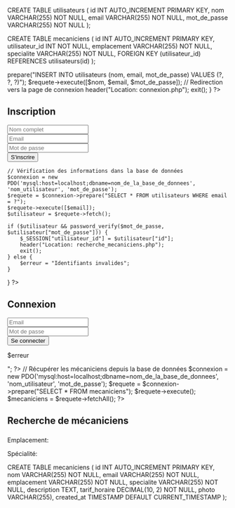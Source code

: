 CREATE TABLE utilisateurs (
    id INT AUTO_INCREMENT PRIMARY KEY,
    nom VARCHAR(255) NOT NULL,
    email VARCHAR(255) NOT NULL,
    mot_de_passe VARCHAR(255) NOT NULL
);

CREATE TABLE mecaniciens (
    id INT AUTO_INCREMENT PRIMARY KEY,
    utilisateur_id INT NOT NULL,
    emplacement VARCHAR(255) NOT NULL,
    specialite VARCHAR(255) NOT NULL,
    FOREIGN KEY (utilisateur_id) REFERENCES utilisateurs(id)
);
<?php
// Traitement du formulaire d'inscription
if ($_SERVER["REQUEST_METHOD"] == "POST") {
    $nom = $_POST["nom"];
    $email = $_POST["email"];
    $mot_de_passe = password_hash($_POST["mot_de_passe"], PASSWORD_DEFAULT);

    // Connexion à la base de données et insertion de l'utilisateur
    $connexion = new PDO('mysql:host=localhost;dbname=nom_de_la_base_de_donnees', 'nom_utilisateur', 'mot_de_passe');
    $requete = $connexion->prepare("INSERT INTO utilisateurs (nom, email, mot_de_passe) VALUES (?, ?, ?)");
    $requete->execute([$nom, $email, $mot_de_passe]);

    // Redirection vers la page de connexion
    header("Location: connexion.php");
    exit();
}
?>
<!DOCTYPE html>
<html lang="fr">
<head>
    <meta charset="UTF-8">
    <meta name="viewport" content="width=device-width, initial-scale=1.0">
    <title>Inscription</title>
</head>
<body>
    <h2>Inscription</h2>
    <form method="post" action="">
        <input type="text" name="nom" placeholder="Nom complet" required><br>
        <input type="email" name="email" placeholder="Email" required><br>
        <input type="password" name="mot_de_passe" placeholder="Mot de passe" required><br>
        <button type="submit">S'inscrire</button>
    </form>
</body>
</html>
<?php
// Traitement du formulaire de connexion
session_start();
if ($_SERVER["REQUEST_METHOD"] == "POST") {
    $email = $_POST["email"];
    $mot_de_passe = $_POST["mot_de_passe"];

    // Vérification des informations dans la base de données
    $connexion = new PDO('mysql:host=localhost;dbname=nom_de_la_base_de_donnees', 'nom_utilisateur', 'mot_de_passe');
    $requete = $connexion->prepare("SELECT * FROM utilisateurs WHERE email = ?");
    $requete->execute([$email]);
    $utilisateur = $requete->fetch();

    if ($utilisateur && password_verify($mot_de_passe, $utilisateur["mot_de_passe"])) {
        $_SESSION["utilisateur_id"] = $utilisateur["id"];
        header("Location: recherche_mecaniciens.php");
        exit();
    } else {
        $erreur = "Identifiants invalides";
    }
}
?>
<!DOCTYPE html>
<html lang="fr">
<head>
    <meta charset="UTF-8">
    <meta name="viewport" content="width=device-width, initial-scale=1.0">
    <title>Connexion</title>
</head>
<body>
    <h2>Connexion</h2>
    <form method="post" action="">
        <input type="email" name="email" placeholder="Email" required><br>
        <input type="password" name="mot_de_passe" placeholder="Mot de passe" required><br>
        <button type="submit">Se connecter</button>
    </form>
    <?php if(isset($erreur)) echo "<p>$erreur</p>"; ?>
</body>
</html>
<?php
session_start();
if (!isset($_SESSION["utilisateur_id"])) {
    header("Location: connexion.php");
    exit();
}

// Récupérer les mécaniciens depuis la base de données
$connexion = new PDO('mysql:host=localhost;dbname=nom_de_la_base_de_donnees', 'nom_utilisateur', 'mot_de_passe');
$requete = $connexion->prepare("SELECT * FROM mecaniciens");
$requete->execute();
$mecaniciens = $requete->fetchAll();
?>
<!DOCTYPE html>
<html lang="fr">
<head>
    <meta charset="UTF-8">
    <meta name="viewport" content="width=device-width, initial-scale=1.0">
    <title>Recherche de mécaniciens</title>
</head>
<body>
    <h2>Recherche de mécaniciens</h2>
    <?php foreach ($mecaniciens as $mecanicien): ?>
        <div>
            <h3><?= $mecanicien["nom"] ?></h3>
            <p>Emplacement: <?= $mecanicien["emplacement"] ?></p>
            <p>Spécialité: <?= $mecanicien["specialite"] ?></p>
        </div>
    <?php endforeach; ?>
</body>
</html>
CREATE TABLE mecaniciens (
    id INT AUTO_INCREMENT PRIMARY KEY,
    nom VARCHAR(255) NOT NULL,
    email VARCHAR(255) NOT NULL,
    emplacement VARCHAR(255) NOT NULL,
    specialite VARCHAR(255) NOT NULL,
    description TEXT,
    tarif_horaire DECIMAL(10, 2) NOT NULL,
    photo VARCHAR(255),
    created_at TIMESTAMP DEFAULT CURRENT_TIMESTAMP
);
